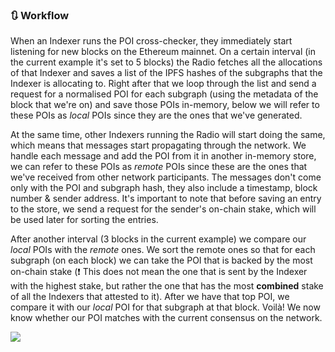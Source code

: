 ### 🔃 Workflow
When an Indexer runs the POI cross-checker, they immediately start listening for new blocks on the Ethereum mainnet. On a certain interval (in the current example it's set to 5 blocks) the Radio fetches all the allocations of that Indexer and saves a list of the IPFS hashes of the subgraphs that the Indexer is allocating to. Right after that we loop through the list and send a request for a normalised POI for each subgraph (using the metadata of the block that we're on) and save those POIs in-memory, below we will refer to these POIs as *local*  POIs since they are the ones that we've generated. 

At the same time, other Indexers running the Radio will start doing the same, which means that messages start propagating through the network. We handle each message and add the POI from it in another in-memory store, we can refer to these POIs as *remote* POIs since these are the ones that we've received from other network participants. The messages don't come only with the POI and subgraph hash, they also include a timestamp, block number & sender address. It's important to note that before saving an entry to the store, we send a request for the sender's on-chain stake, which will be used later for sorting the entries.

After another interval (3 blocks in the current example) we compare our *local* POIs with the *remote* ones. We sort the remote ones so that for each subgraph (on each block) we can take the POI that is backed by the most on-chain stake (❗ This does not mean the one that is sent by the Indexer with the highest stake, but rather the one that has the most **combined** stake of all the Indexers that attested to it). After we have that top POI, we compare it with our *local* POI for that subgraph at that block. Voilà! We now know whether our POI matches with the current consensus on the network.

[![](https://mermaid.ink/img/pako:eNptz8EKwjAMBuBXKTkpbC-wg7A5j17cbtZDaUJXtrajawXZ9u5WhyBoTsnPR0hmkA4JClBejB1ra25ZqvJ6HDTZcGN5flguJEnfCdmZpkkomhZW7c4O40D7f74anOxZ67VS5H9s9TYN2e99JWRgyBuhMR0zvySH0JEhDkVqUfieA7drcnFEEeiEOjgPRfCRMhAxuOZh5WfeTK1F-sts4foEUQJOKQ)](https://mermaid.live/edit#pako:eNptz8EKwjAMBuBXKTkpbC-wg7A5j17cbtZDaUJXtrajawXZ9u5WhyBoTsnPR0hmkA4JClBejB1ra25ZqvJ6HDTZcGN5flguJEnfCdmZpkkomhZW7c4O40D7f74anOxZ67VS5H9s9TYN2e99JWRgyBuhMR0zvySH0JEhDkVqUfieA7drcnFEEeiEOjgPRfCRMhAxuOZh5WfeTK1F-sts4foEUQJOKQ)
